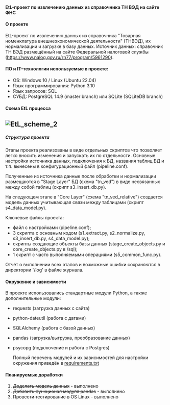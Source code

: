 #### EtL-проект по извлечению данных из справочника ТН ВЭД на сайте ФНС
#### О проекте
EtL-проект по извлечению данных из справочника "Товарная номенклатура внешнеэкономической деятельности" (ТНВЭД), их нормализации и загрузке в базу данных.
Источник данных: справочник ТН ВЭД размещённый на сайте Федеральной налоговой службы (https://www.nalog.gov.ru/rn77/program/5961290).

#### ПО и IT-технологии используемые в проекте:
* OS: Windows 10 / Linux (Ubuntu 22.04)
* Язык программирования: Python 3.10
* Язык запросов: SQL
* СУБД: PostgreSQL 14.9 (master branch) или SQLite (SQLiteDB branch)
#### Схема EtL процесса
![EtL_scheme_2](https://github.com/DE-Alex/Tnved/assets/139635578/e045800a-0300-4ae7-819d-91dfc66db8d4)
---

##### Структура проекта
Этапы проекта реализованы в виде отдельных скриптов что позволяет легко вносить изменения и запускать их по отдельности.
Основные настройки источника данных, подключения к БД, названия таблиц БД и т.п. вынесены в конфигурационный файл (pipeline.conf).

Полученные из источника данные после обработки и нормализации размещаются в "Stage Layer" БД (схема "tn_ved") в виде несвязанных между собой таблиц (скрипт s3_insert_db.py).

На следующем этапе в "Core Layer" (схема "tn_ved_relative") создается модель данных учитывающая связи между таблицами (скрипт s4_data_model.py).

Ключевые файлы проекта:
- файл с настройками (pipeline.conf); 
- 3 скрипта с основным кодом (s1_extract.py, s2_normalize.py, s3_insert_db.py, s4_data_model.py);
- скрипты создающие объекты базы данных (stage_create_objects.py и core_create_objects.py в /sql);
- 1 скрипт с часто выполняемыми операциями (s5_common_func.py).

Отчёт о выполнении всех этапов и возможные ошибки сохраняются в директории '/log' в файле журнала.

#### Окружение и зависимости
В проекте использовались стандартные модули Python, а также дополнительные модули:
- requests (загрузка данных с сайта)
- python-dateutil (работа с датами)
- SQLAlchemy (работа с базой данных)
- pandas (загрузка/выгрузка, преобразование данных)
- psycopg (подключение и работа с Postgres)

  Полный перечень модулей и их зависимостей для настройки окружения приведён в [requirements.txt](requirements.txt)

#### Планируемые доработки
1. ~~Доделать модель данных~~ - выполнено
2. ~~Добавить функционал модуля pandas~~ - выполнено
3. ~~Провести тестирование в OS Linux~~ - выполнено
